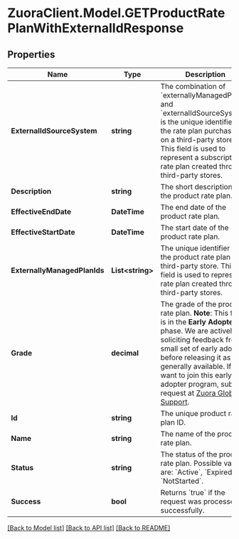# ZuoraClient.Model.GETProductRatePlanWithExternalIdResponse

## Properties

Name | Type | Description | Notes
------------ | ------------- | ------------- | -------------
**ExternalIdSourceSystem** | **string** | The combination of &#x60;externallyManagedPlanId&#x60; and &#x60;externalIdSourceSystem&#x60; is the unique identifier for the rate plan purchased on a third-party store. This field is used to represent a subscription rate plan created through third-party stores.  | [optional] 
**Description** | **string** | The short description of the product rate plan.  | [optional] 
**EffectiveEndDate** | **DateTime** | The end date of the product rate plan.  | [optional] 
**EffectiveStartDate** | **DateTime** | The start date of the product rate plan.  | [optional] 
**ExternallyManagedPlanIds** | **List&lt;string&gt;** | The unique identifier for the product rate plan in a third-party store. This field is used to represent a rate plan created through third-party stores.  | [optional] 
**Grade** | **decimal** | The grade of the product rate plan.  **Note**: This field is in the **Early Adopter** phase. We are actively soliciting feedback from a small set of early adopters before releasing it as generally available. If you want to join this early adopter program, submit a request at [Zuora Global Support](http://support.zuora.com/).  | [optional] 
**Id** | **string** | The unique product rate plan ID.  | [optional] 
**Name** | **string** | The name of the product rate plan.  | [optional] 
**Status** | **string** | The status of the product rate plan. Possible values are: &#x60;Active&#x60;, &#x60;Expired&#x60;, &#x60;NotStarted&#x60;.  | [optional] 
**Success** | **bool** | Returns &#x60;true&#x60; if the request was processed successfully.  | [optional] 

[[Back to Model list]](../README.md#documentation-for-models) [[Back to API list]](../README.md#documentation-for-api-endpoints) [[Back to README]](../README.md)

